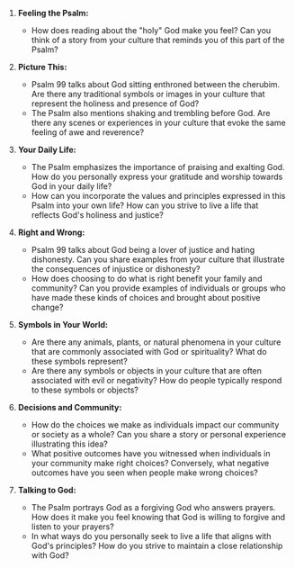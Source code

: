 1. **Feeling the Psalm:**
   - How does reading about the "holy" God make you feel? Can you think of a story from your culture that reminds you of this part of the Psalm?

2. **Picture This:**
   - Psalm 99 talks about God sitting enthroned between the cherubim. Are there any traditional symbols or images in your culture that represent the holiness and presence of God?
   - The Psalm also mentions shaking and trembling before God. Are there any scenes or experiences in your culture that evoke the same feeling of awe and reverence?

3. **Your Daily Life:**
   - The Psalm emphasizes the importance of praising and exalting God. How do you personally express your gratitude and worship towards God in your daily life?
   - How can you incorporate the values and principles expressed in this Psalm into your own life? How can you strive to live a life that reflects God's holiness and justice?

4. **Right and Wrong:**
   - Psalm 99 talks about God being a lover of justice and hating dishonesty. Can you share examples from your culture that illustrate the consequences of injustice or dishonesty?
   - How does choosing to do what is right benefit your family and community? Can you provide examples of individuals or groups who have made these kinds of choices and brought about positive change?

5. **Symbols in Your World:**
   - Are there any animals, plants, or natural phenomena in your culture that are commonly associated with God or spirituality? What do these symbols represent?
   - Are there any symbols or objects in your culture that are often associated with evil or negativity? How do people typically respond to these symbols or objects?

6. **Decisions and Community:**
   - How do the choices we make as individuals impact our community or society as a whole? Can you share a story or personal experience illustrating this idea?
   - What positive outcomes have you witnessed when individuals in your community make right choices? Conversely, what negative outcomes have you seen when people make wrong choices?

7. **Talking to God:**
   - The Psalm portrays God as a forgiving God who answers prayers. How does it make you feel knowing that God is willing to forgive and listen to your prayers?
   - In what ways do you personally seek to live a life that aligns with God's principles? How do you strive to maintain a close relationship with God?